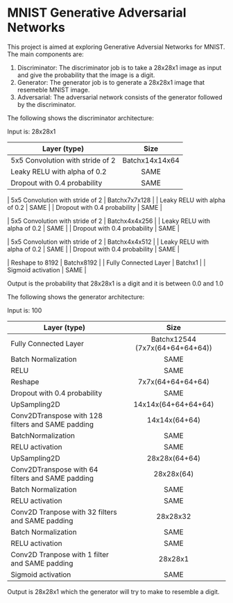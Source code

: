 # MNIST Generative Adversarial Networks

This project is aimed at exploring Generative Adversial Networks for MNIST.
The main components are:

1. Discriminator: The discriminator job is to take a 28x28x1 image as input and give the probability that the image is a digit. 
2. Generator: The generator job is to generate a 28x28x1 image that resemeble MNIST image.
3. Adversarial: The adversarial network consists of the generator followed by the discriminator.

The following shows the discriminator architecture:

Input is: 28x28x1

| Layer (type)                                     | Size                     |
| ------------------------------------------------ |:------------------------:|
| 5x5 Convolution with stride of 2                 | Batchx14x14x64           |
| Leaky RELU with alpha of 0.2                     | SAME                     |
| Dropout with 0.4 probability                     | SAME                     |

| 5x5 Convolution with stride of 2                 | Batchx7x7x128            |
| Leaky RELU with alpha of 0.2                     | SAME                     |
| Dropout with 0.4 probability                     | SAME                     |

| 5x5 Convolution with stride of 2                 | Batchx4x4x256            |
| Leaky RELU with alpha of 0.2                     | SAME                     |
| Dropout with 0.4 probability                     | SAME                     |

| 5x5 Convolution with stride of 2                 | Batchx4x4x512            |
| Leaky RELU with alpha of 0.2                     | SAME                     |
| Dropout with 0.4 probability                     | SAME                     |

| Reshape to 8192                                  | Batchx8192               |
| Fully Connected Layer                            | Batchx1                  |
| Sigmoid activation                               | SAME                     |

Output is the probability that 28x28x1 is a digit and it is between 0.0 and 1.0

The following shows the generator architecture:

Input is: 100

| Layer (type)                                     | Size                            |
| ------------------------------------------------ |:-------------------------------:|
| Fully Connected Layer                            | Batchx12544 (7x7x(64+64+64+64)) |
| Batch Normalization                              | SAME                            |
| RELU                                             | SAME                            |
| Reshape                                          | 7x7x(64+64+64+64)               |
| Dropout with 0.4 probability                     | SAME                            |
| UpSampling2D                                     | 14x14x(64+64+64+64)             |
| Conv2DTranspose with 128 filters and SAME padding| 14x14x(64+64)                   |
| BatchNormalization                               | SAME                            |
| RELU activation                                  | SAME                            |
| UpSampling2D                                     | 28x28x(64+64)                   |
| Conv2DTranspose with 64 filters and SAME padding | 28x28x(64)                      |
| Batch Normalization                              | SAME                            |
| RELU activation                                  | SAME                            |
| Conv2D Tranpose with 32 filters and SAME padding | 28x28x32                        |
| Batch Normalization                              | SAME                            |
| RELU activation                                  | SAME                            |
| Conv2D Tranpose with 1 filter and SAME padding   | 28x28x1                         |
| Sigmoid activation                               | SAME                            |

Output is 28x28x1 which the generator will try to make to resemble a digit.



